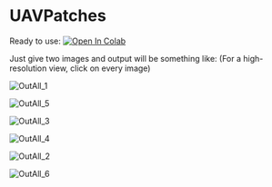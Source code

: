 # UAVPatches

Ready to use: [![Open In Colab](https://colab.research.google.com/assets/colab-badge.svg)](https://colab.research.google.com/github/farhadinima75/UAVPatches/blob/main/UAVPatches.ipynb)

Just give two images and output will be something like: (For a high-resolution view, click on every image)


![OutAll_1](https://user-images.githubusercontent.com/64414275/143625483-46c03f72-c9aa-44a4-a754-39c6be8ccb2d.png)

![OutAll_5](https://user-images.githubusercontent.com/64414275/143625792-f6fd627f-9ac7-41fd-b667-9ee2fb9832b1.png)

![OutAll_3](https://user-images.githubusercontent.com/64414275/143626020-e55e3ef5-228a-4735-aef9-94d2a5744ddb.png)

![OutAll_4](https://user-images.githubusercontent.com/64414275/143626411-5bb4a30d-1e5c-498f-9aea-8fce1b502988.png)

![OutAll_2](https://user-images.githubusercontent.com/64414275/143626823-5bec9ca1-091f-42b6-a372-009312a09041.png)

![OutAll_6](https://user-images.githubusercontent.com/64414275/143626935-385acde2-c4d2-443e-953e-cff6190ed53c.png)
